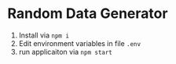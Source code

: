 # Random Data Generator

1. Install via ```npm i```
2. Edit environment variables in file ```.env```
3. run applicaiton via ```npm start```